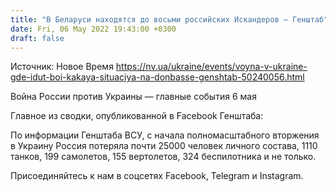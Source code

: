 ```yaml
---
title: "В Беларуси находятся до восьми российских Искандеров — Генштаб"
date: Fri, 06 May 2022 19:43:00 +0300
draft: false
---
```

Источник: Новое Время https://nv.ua/ukraine/events/voyna-v-ukraine-gde-idut-boi-kakaya-situaciya-na-donbasse-genshtab-50240056.html


Война России против Украины — главные события 6 мая

 Главное из сводки, опубликованной в Facebook Генштаба:

По информации Генштаба ВСУ, с начала полномасштабного вторжения в Украину Россия потеряла почти 25000 человек личного состава, 1110 танков, 199 самолетов, 155 вертолетов, 324 беспилотника и не только.

Присоединяйтесь к нам в соцсетях Facebook, Telegram и Instagram.
